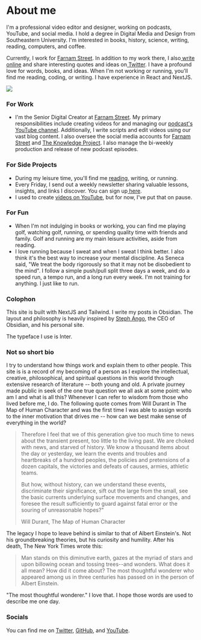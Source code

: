 # About me
I'm a professional video editor and designer, working on podcasts, YouTube, and social media. I hold a degree in Digital Media and Design from Southeastern University. I'm interested in books, history, science, writing, reading, computers, and coffee.

Currently, I work for [Farnam Street](https://fs.blog/). In addition to my work there, I also[ write online](https://www.dltn.io/writing) and share interesting quotes and ideas on[ Twitter](https://twitter.com/dltnio). I have a profound love for words, books, and ideas. When I'm not working or running, you'll find me reading, coding, or writing. I have experience in React and NextJS.

![](https://res.cloudinary.com/dde1q4ekv/image/upload/v1694125072/F4b9BwTawAE_3WO_umydiz.jpg)

### For Work

-   I'm the Senior Digital Creator at [Farnam Street](https://fs.blog/). My primary responsibilities include creating videos for and managing our [podcast's YouTube channel](https://www.youtube.com/channel/UCLtTf_uKt0Itd0NG7txrwXA). Additionally, I write scripts and edit videos using our vast blog content. I also oversee the social media accounts for [Farnam Street](https://twitter.com/farnamstreet) and [The Knowledge Project](https://www.instagram.com/tkppodcast/). I also manage the bi-weekly production and release of new podcast episodes.

### For Side Projects

-   During my leisure time, you'll find me [reading](https://www.dltn.io/notes), writing, or running.
-   Every Friday, I send out a weekly newsletter sharing valuable lessons, insights, and links I discover. You can sign up[ here](https://www.dltn.io/newsletter).
-   I used to create [videos on YouTube](https://youtube.com/@dltnio), but for now, I've put that on pause.

### For Fun

-   When I'm not indulging in books or working, you can find me playing golf, watching golf, running, or spending quality time with friends and family. Golf and running are my main leisure activities, aside from reading.
-   I love running because I sweat and when I sweat I think better. I also think it's the best way to increase your mental discipline. As Seneca said, "We treat the body rigorously so that it may not be disobedient to the mind". I follow a simple push/pull split three days a week, and do a speed run, a tempo run, and a long run every week. I'm not training for anything. I just like to run.

### Colophon
This site is built with NextJS and Tailwind. I write my posts in Obsidian. The layout and philosophy is heavily inspired by [Steph Ango](https://stephango.com/), the CEO of Obsidian, and his personal site.

The typeface I use is Inter.

<ImageWithCaption src="https://res.cloudinary.com/dde1q4ekv/image/upload/v1694125177/F5Ye6EeWoAAQkRl_anmgdw.jpg" caption="Rembrandt van Rijn (1606 - 1669): The Storm on the Sea of Galilee - 1633 - Oil on canvas" />

### Not so short bio

I try to understand how things work and explain them to other people. This site is is a record of my becoming of a person as I explore the intellectual, creative, philosophical, and spiritual questions in this world through extensive research of literature -- both young and old. A private journey made public in seek of the one true question we all ask at some point: who am I and what is all this? Whenever I can refer to wisdom from those who lived before me, I do. The following quote comes from Will Durant in The Map of Human Character and was the first time I was able to assign words to the inner motivation that drives me -- how can we best make sense of everything in the world?

> Therefore I feel that we of this generation give too much time to news about the transient present, too little to the living past. We are choked with news, and starved of history. We know a thousand items about the day or yesterday, we learn the events and troubles and heartbreaks of a hundred peoples, the policies and pretensions of a dozen capitals, the victories and defeats of causes, armies, athletic teams.
>
> But how, without history, can we understand these events, discriminate their significance, sift out the large from the small, see the basic currents underlying surface movements and changes, and foresee the result sufficiently to guard against fatal error or the souring of unreasonable hopes?"
>
> Will Durant, The Map of Human Character

The legacy I hope to leave behind is similar to that of Albert Einstein's. Not his groundbreaking theories, but his curiosity and humility. After his death, The New York Times wrote this:

> Man stands on this diminutive earth, gazes at the myriad of stars and upon billowing ocean and tossing trees--and wonders. What does it all mean? How did it come about? The most thoughtful wonderer who appeared among us in three centuries has passed on in the person of Albert Einstein.

"The most thoughtful wonderer." I love that. I hope those words are used to describe me one day.

### Socials

You can find me on [Twitter](https://www.twitter.com/dltnio), [GitHub](https://github.com/dmabery), and [YouTube](https://www.youtube.com/@dltnio).
